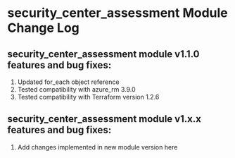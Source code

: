 # security_center_assessment Module Change Log

## security_center_assessment module v1.1.0 features and bug fixes:

1. Updated for_each object reference
2. Tested compatibility with azure_rm 3.9.0
3. Tested compatibility with Terraform version 1.2.6

## security_center_assessment module v1.x.x features and bug fixes:

1. Add changes implemented in new module version here
